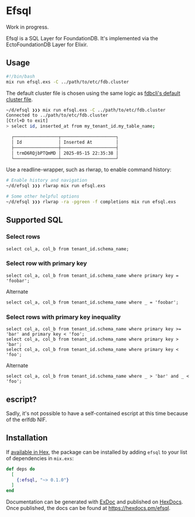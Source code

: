 # Efsql

Work in progress.

Efsql is a SQL Layer for FoundationDB. It's implemented via the EctoFoundationDB Layer for Elixir.

## Usage

```bash
#!/bin/bash
mix run efsql.exs -C ../path/to/etc/fdb.cluster
```

The default cluster file is chosen using the same logic as [fdbcli's default cluster file](https://apple.github.io/foundationdb/administration.html#default-cluster-file).

```bash
~/d/efsql ❯❯❯ mix run efsql.exs -C ../path/to/etc/fdb.cluster
Connected to ../path/to/etc/fdb.cluster
[Ctrl+D to exit]
> select id, inserted_at from my_tenant_id.my_table_name;

  ┌─────────────────┬─────────────────────┐
  │ Id              │ Inserted At         │
  ├─────────────────┼─────────────────────┤
  │ trmD6RQjbPTQmMD │ 2025-05-15 22:35:38 │
  └─────────────────┴─────────────────────┘
```

Use a readline-wrapper, such as rlwrap, to enable command history:

```bash
# Enable history and navigation
~/d/efsql ❯❯❯ rlwrap mix run efsql.exs

# Some other helpful options
~/d/efsql ❯❯❯ rlwrap -ra -pgreen -f completions mix run efsql.exs
```

## Supported SQL

### Select rows

    select col_a, col_b from tenant_id.schema_name;

### Select row with primary key

    select col_a, col_b from tenant_id.schema_name where primary key = 'foobar';

Alternate

    select col_a, col_b from tenant_id.schema_name where _ = 'foobar';

### Select rows with primary key inequality

    select col_a, col_b from tenant_id.schema_name where primary key >= 'bar' and primary key < 'foo';
    select col_a, col_b from tenant_id.schema_name where primary key > 'bar';
    select col_a, col_b from tenant_id.schema_name where primary key < 'foo';

Alternate

    select col_a, col_b from tenant_id.schema_name where _ > 'bar' and _ < 'foo';

## escript?

Sadly, it's not possible to have a self-contained escript at this time because of the erlfdb NIF.

## Installation

If [available in Hex](https://hex.pm/docs/publish), the package can be installed
by adding `efsql` to your list of dependencies in `mix.exs`:

```elixir
def deps do
  [
    {:efsql, "~> 0.1.0"}
  ]
end
```

Documentation can be generated with [ExDoc](https://github.com/elixir-lang/ex_doc)
and published on [HexDocs](https://hexdocs.pm). Once published, the docs can
be found at <https://hexdocs.pm/efsql>.

